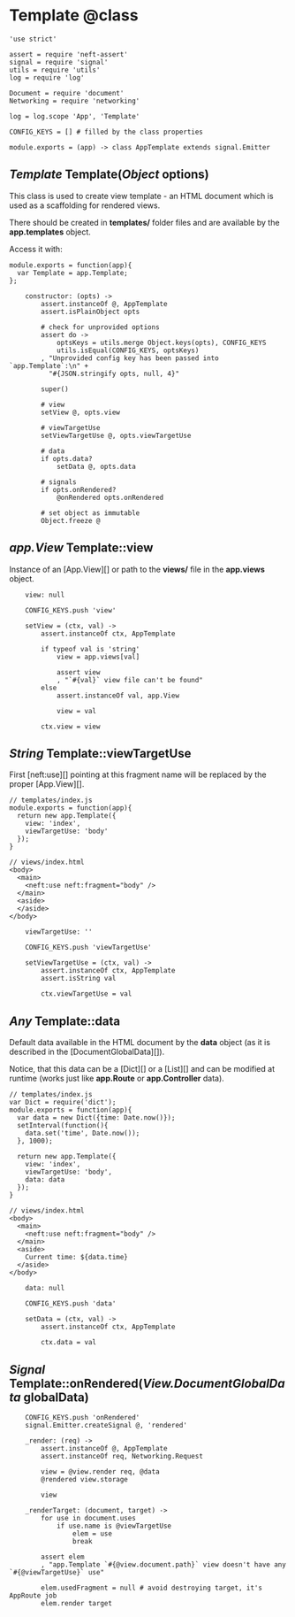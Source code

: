 Template @class
========

	'use strict'

	assert = require 'neft-assert'
	signal = require 'signal'
	utils = require 'utils'
	log = require 'log'

	Document = require 'document'
	Networking = require 'networking'

	log = log.scope 'App', 'Template'

	CONFIG_KEYS = [] # filled by the class properties

	module.exports = (app) -> class AppTemplate extends signal.Emitter

*Template* Template(*Object* options)
-------------------------------------

This class is used to create view template - an HTML document which is used as a
scaffolding for rendered views.

There should be created in **templates/** folder files and
are available by the **app.templates** object.

Access it with:
```
module.exports = function(app){
  var Template = app.Template;
};
```

		constructor: (opts) ->
			assert.instanceOf @, AppTemplate
			assert.isPlainObject opts

			# check for unprovided options
			assert do ->
				optsKeys = utils.merge Object.keys(opts), CONFIG_KEYS
				utils.isEqual(CONFIG_KEYS, optsKeys)
			, "Unprovided config key has been passed into `app.Template`:\n" +
			  "#{JSON.stringify opts, null, 4}"

			super()

			# view
			setView @, opts.view

			# viewTargetUse
			setViewTargetUse @, opts.viewTargetUse

			# data
			if opts.data?
				setData @, opts.data

			# signals
			if opts.onRendered?
				@onRendered opts.onRendered

			# set object as immutable
			Object.freeze @

*app.View* Template::view
-------------------------

Instance of an [App.View][] or path to the **views/** file in the **app.views** object.

		view: null

		CONFIG_KEYS.push 'view'

		setView = (ctx, val) ->
			assert.instanceOf ctx, AppTemplate

			if typeof val is 'string'
				view = app.views[val]

				assert view
				, "`#{val}` view file can't be found"
			else
				assert.instanceOf val, app.View

				view = val

			ctx.view = view

*String* Template::viewTargetUse
--------------------------------

First [neft:use][] pointing at this fragment name will be replaced by the proper [App.View][].

```
// templates/index.js
module.exports = function(app){
  return new app.Template({
    view: 'index',
    viewTargetUse: 'body'
  });
}

// views/index.html
<body>
  <main>
    <neft:use neft:fragment="body" />
  </main>
  <aside>
  </aside>
</body>
```

		viewTargetUse: ''

		CONFIG_KEYS.push 'viewTargetUse'

		setViewTargetUse = (ctx, val) ->
			assert.instanceOf ctx, AppTemplate
			assert.isString val

			ctx.viewTargetUse = val

*Any* Template::data
--------------------

Default data available in the HTML document by the **data** object
(as it is described in the [DocumentGlobalData][]).

Notice, that this data can be a [Dict][] or a [List][] and can be modified at runtime
(works just like **app.Route** or **app.Controller** data).

```
// templates/index.js
var Dict = require('dict');
module.exports = function(app){
  var data = new Dict({time: Date.now()});
  setInterval(function(){
    data.set('time', Date.now());
  }, 1000);

  return new app.Template({
    view: 'index',
    viewTargetUse: 'body',
    data: data
  });
}

// views/index.html
<body>
  <main>
    <neft:use neft:fragment="body" />
  </main>
  <aside>
    Current time: ${data.time}
  </aside>
</body>
```

		data: null

		CONFIG_KEYS.push 'data'

		setData = (ctx, val) ->
			assert.instanceOf ctx, AppTemplate

			ctx.data = val

*Signal* Template::onRendered(*View.DocumentGlobalData* globalData)
-------------------------------------------------------------------------------------------------

		CONFIG_KEYS.push 'onRendered'
		signal.Emitter.createSignal @, 'rendered'

		_render: (req) ->
			assert.instanceOf @, AppTemplate
			assert.instanceOf req, Networking.Request

			view = @view.render req, @data
			@rendered view.storage

			view

		_renderTarget: (document, target) ->
			for use in document.uses
				if use.name is @viewTargetUse
					elem = use
					break

			assert elem
			, "app.Template `#{@view.document.path}` view doesn't have any `#{@viewTargetUse}` use"

			elem.usedFragment = null # avoid destroying target, it's AppRoute job
			elem.render target
